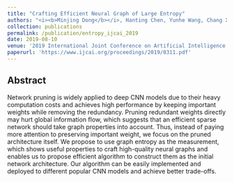 ```yaml
---
title: "Crafting Efficient Neural Graph of Large Entropy"
authors: "<i><b>Minjing Dong</b></i>, Hanting Chen, Yunhe Wang, Chang Xu"
collection: publications
permalink: /publication/entropy_ijcai_2019
date: 2019-08-10
venue: '2019 International Joint Conference on Artificial Intelligence. IJCAI 2019.'
paperurl: 'https://www.ijcai.org/proceedings/2019/0311.pdf'
---
```


## Abstract
Network pruning is widely applied to deep CNN models due to their heavy computation costs and achieves high performance by keeping important weights while removing the redundancy. Pruning redundant weights directly may hurt global information flow, which suggests that an efficient sparse network should take graph properties into account. Thus, instead of paying more attention to preserving important weight, we focus on the pruned architecture itself. We propose to use graph entropy as the measurement, which shows useful properties to craft high-quality neural graphs and enables us to propose efficient algorithm to construct them as the initial network architecture. Our algorithm can be easily implemented and deployed to different popular CNN models and achieve better trade-offs.
